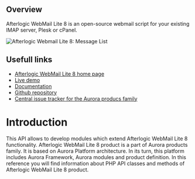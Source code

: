 ## Overview
Afterlogic WebMail Lite 8 is an open-source webmail script for your existing IMAP server, Plesk or cPanel.

![Afterlogic Webmail Lite 8: Message List](https://afterlogic.org/images/products/wml8/afterlogic-webmail-lite-8-message-list.png)

## Usefull links
- [Afterlogic WebMail Lite 8 home page](https://afterlogic.org/webmail-lite-8)
- [Live demo](https://lite8.afterlogic.com)
- [Documentation](https://afterlogic.com/docs/webmail-lite-8)
- [Github repository](https://github.com/afterlogic/webmail-lite-8)
- [Central issue tracker for the Aurora producs family](https://github.com/afterlogic/aurora-platform/issues)

# Introduction
This API allows to develop modules which extend Afterlogic WebMail Lite 8 functionality. Afterlogic WebMail Lite 8 product is a part of Aurora products family. It is based on Aurora Platform architecture. In its turn, this platform includes Aurora Framework, Aurora modules and product definition.
In this reference you will find information about PHP API classes and methods of Afterlogic WebMail Lite 8 product.

